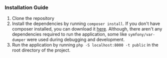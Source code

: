 ### Installation Guide
1. Clone the repository
2. Install the dependencies by running `composer install`. If you don't have composer installed, you can download it [here](https://getcomposer.org/download/).
   Although, there aren't any dependencies required to run the application, some like `symfony/var-dumper` were used during debugging and development.
3. Run the application by running `php -S localhost:8000 -t public` in the root directory of the project.